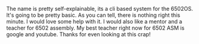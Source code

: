 The name is pretty self-explainable, its a cli based system for the 6502OS.
It's going to be pretty basic. As you can tell, there is nothing right this minute.
I would love some help with it. I would also like a mentor and a teacher for 6502 assembly.
My best teacher right now for 6502 ASM is google and youtube.
Thanks for even looking at this crap!
